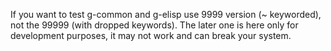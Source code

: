 If you want to test g-common and g-elisp use 9999 version (~ keyworded),
not the 99999 (with dropped keywords). The later one is here only for
development purposes, it may not work and can break your system.

